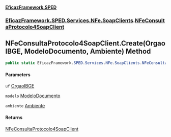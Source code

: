 #### [EficazFramework.SPED](EficazFrameworkSPED.md 'EficazFramework SPED')
### [EficazFramework.SPED.Services.NFe.SoapClients](EficazFramework.SPED.Services.NFe.SoapClients.md 'EficazFramework.SPED.Services.NFe.SoapClients').[NFeConsultaProtocolo4SoapClient](EficazFramework.SPED.Services.NFe.SoapClients/NFeConsultaProtocolo4SoapClient.md 'EficazFramework.SPED.Services.NFe.SoapClients.NFeConsultaProtocolo4SoapClient')

## NFeConsultaProtocolo4SoapClient.Create(OrgaoIBGE, ModeloDocumento, Ambiente) Method

```csharp
public static EficazFramework.SPED.Services.NFe.SoapClients.NFeConsultaProtocolo4SoapClient Create(EficazFramework.SPED.Schemas.NFe.OrgaoIBGE uf, EficazFramework.SPED.Schemas.NFe.ModeloDocumento modelo=EficazFramework.SPED.Schemas.NFe.ModeloDocumento.NFe, EficazFramework.SPED.Schemas.NFe.Ambiente ambiente=EficazFramework.SPED.Schemas.NFe.Ambiente.Producao);
```
#### Parameters

<a name='EficazFramework.SPED.Services.NFe.SoapClients.NFeConsultaProtocolo4SoapClient.Create(EficazFramework.SPED.Schemas.NFe.OrgaoIBGE,EficazFramework.SPED.Schemas.NFe.ModeloDocumento,EficazFramework.SPED.Schemas.NFe.Ambiente).uf'></a>

`uf` [OrgaoIBGE](EficazFramework.SPED.Schemas.NFe/OrgaoIBGE.md 'EficazFramework.SPED.Schemas.NFe.OrgaoIBGE')

<a name='EficazFramework.SPED.Services.NFe.SoapClients.NFeConsultaProtocolo4SoapClient.Create(EficazFramework.SPED.Schemas.NFe.OrgaoIBGE,EficazFramework.SPED.Schemas.NFe.ModeloDocumento,EficazFramework.SPED.Schemas.NFe.Ambiente).modelo'></a>

`modelo` [ModeloDocumento](EficazFramework.SPED.Schemas.NFe/ModeloDocumento.md 'EficazFramework.SPED.Schemas.NFe.ModeloDocumento')

<a name='EficazFramework.SPED.Services.NFe.SoapClients.NFeConsultaProtocolo4SoapClient.Create(EficazFramework.SPED.Schemas.NFe.OrgaoIBGE,EficazFramework.SPED.Schemas.NFe.ModeloDocumento,EficazFramework.SPED.Schemas.NFe.Ambiente).ambiente'></a>

`ambiente` [Ambiente](EficazFramework.SPED.Schemas.NFe/Ambiente.md 'EficazFramework.SPED.Schemas.NFe.Ambiente')

#### Returns
[NFeConsultaProtocolo4SoapClient](EficazFramework.SPED.Services.NFe.SoapClients/NFeConsultaProtocolo4SoapClient.md 'EficazFramework.SPED.Services.NFe.SoapClients.NFeConsultaProtocolo4SoapClient')